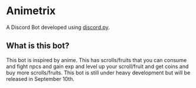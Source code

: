 # Animetrix

A Discord Bot developed using [discord.py](https://discordpy.readthedocs.io/en/stable/). 

## What is this bot?

This bot is inspired by anime. This has scrolls/fruits that you can consume and fight npcs and gain exp and level up your scroll/fruit and get coins and buy more scrolls/fruits. 
This bot is still under heavy development but will be released in September 10th.


